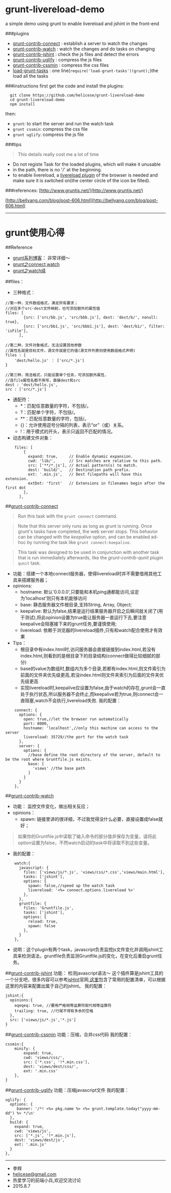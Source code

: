# grunt-livereload-demo
a simple demo using grunt to enable livereload and jshint in the front-end

###plugins
* [grunt-contrib-connect](https://github.com/gruntjs/grunt-contrib-connect)
  : establish a server to watch the changes
* [grunt-contrib-watch](https://github.com/gruntjs/grunt-contrib-watch)
  : watch the changes and do tasks on changing
* [grunt-contrib-jshint](https://github.com/gruntjs/grunt-contrib-jshint)
  : check the js files and detect the errors
* [grunt-contrib-uglify](https://github.com/gruntjs/grunt-contrib-uglify)
  : compress the js files
* [grunt-contrib-cssmin](https://github.com/gruntjs/grunt-contrib-cssmin)
: compress the css files
* [load-grunt-tasks](https://github.com/sindresorhus/load-grunt-tasks)
  : one line(```require('load-grunt-tasks')(grunt);```)the load all the tasks

###instructions
first get the code and install the plugins:
```
  git clone https://github.com/helicese/grunt-livereload-demo
  cd grunt-livereload-demo
  npm install
```
then:
* ```grunt```: to start the server and run the watch task
* ```grunt cssmin```: compress the css file
* ```grunt uglify```: compress the js file

###tips
  > This details really cost me a lot of time
  
* Do not registe Task for the loaded plugins, which will make it unusable
* in the path, there is no '/' at the beginning.
* to enable livereload, a [livereload plugin](https://chrome.google.com/webstore/detail/livereload/jnihajbhpnppcggbcgedagnkighmdlei) of the browser is needed and make sure it is switched on(the center circle of the icon be filled).

###references:
[http://www.gruntjs.net/](http://www.gruntjs.net/)

[http://bellyang.com/blog/post-606.html](http://bellyang.com/blog/post-606.html)

------
# grunt使用心得
##Reference
* [grunt系列博客](http://www.cnblogs.com/tarol/category/643890.html)： 非常详细～
* [grunt之connect,watch](http://www.cnblogs.com/tarol/p/4242360.html)
* [grunt之watch续](http://www.cnblogs.com/tarol/p/4253787.html)

##files：
+ 三种格式：
```
//第一种，文件数组格式，满足所有要求；
//对应多个src-dest文件映射，也可添加额外的属性值
files: [
        {src: ['src/bb.js', 'src/bbb.js'], dest: 'dest/b/', nonull: true},
        {src: ['src/bb1.js', 'src/bbb1.js'], dest: 'dest/b1/', filter: 'isFile'},
      ],
      
//第二种，文件对象格式，无法设置其他参数
//属性名就是目标文件，源文件就是它的值(源文件列表则使用数组格式声明)
files : {
    'dest/hello.js' ： ['src/*.js']
}

//第三种，简洁格式，只能设置单个任务，可添加额外属性，
//连file属性名都不用写，直接dest和src
dest : 'dest/hello.js',
src : ['src/*.js']
```

+ 通配符：
    + \*：匹配任意数量的字符，不包括/。
    + ?：匹配单个字符，不包括/。
    + **：匹配任意数量的字符，包括/。
    + {}：允许使用逗号分隔的列表，表示“or”（或）关系。
    + !：用于模式的开头，表示只返回不匹配的情况。
+ 动态构建文件对象：
```
    files: [
        {
          expand: true,     // Enable dynamic expansion.
          cwd: 'lib/',      // Src matches are relative to this path.
          src: ['**/*.js'], // Actual pattern(s) to match.
          dest: 'build/',   // Destination path prefix.
          ext: '.min.js',   // Dest filepaths will have this extension.
          extDot: 'first'   // Extensions in filenames begin after the first dot
        },
      ], 
```

##[grunt-contrib-connect](https://github.com/gruntjs/grunt-contrib-connect)
> Run this task with the ```grunt connect``` command.

> Note that this server only runs as long as grunt is running. Once grunt's tasks have completed, the web server stops. This behavior can be changed with the *keepalive* option, and can be enabled ad-hoc by running the task like ```grunt connect:keepalive```.

> This task was designed to be used in conjunction with another task that is run immediately afterwards, like the *grunt-contrib-qunit plugin* ```qunit``` task.

* 功能：搭建一个本地connect服务器，使得livereload时并不需要借用其他工具来搭建服务器；
* opinions:
    * hostname: 默认'0.0.0.0',只要能和本机ping通都能访问,设定为'localhost'则只有本机能够访问
    * base: 静态服务器文件根目录,支持String, Array, Object;
    * keepalive: 默认为false,结果是运行结果服务器开启之后瞬间就关闭了(用于测试),将此opinion设置为true能让服务器一直运行下去,要注意keepalive会阻塞接下来的grunt任务,要谨慎使用;
    * livereload: 依赖于浏览器的livereload插件,只有和watch配合使用才有效果
* Tips：
    * 根目录中有index.html时,访问服务器会直接链接到index.html,若没有index.html,则看到的是根目录下的目录结构(connect做得比较细腻的部分)
    * base的value为数组时,数组内为多个目录,若都有index.html,则文件索引为前面的文件夹优先级更高,若没index.html则文件夹索引为后面的文件夹优先级更高
    * 实现livereload时,keepalive应设置为false,由于watch的存在,grunt会一直处于执行状态,所以服务器不会终止,而keepalive若为true,则connect会一直阻塞,watch不会执行,livereload失败.
我的配置：
```
    connect: {
      options: {
        open: true,//let the browser run automatically
        port: 8000,
        hostname: 'localhost',//only this machine can access to the server
        livereload: 35729//the port for the watch task
      },
      server: {
        options: {
          //base define the root directory of the server, default to be the root where Gruntfile.js exists.
          base: [
            'views' //the base path
          ]
        }
      }
    },
```

##[grunt-contrib-watch](https://github.com/gruntjs/grunt-contrib-watch)
+ 功能： 监控文件变化，做出相关反应；
+ opinions：
    * spawn: 链接里讲的很详细，不过我觉得没什么必要，直接设置成false就好；
> 如果你的Gruntfile.js中读取了输入命令的部分值并保存为变量，请将此option设置为false，不然watch启动的task中将读取不到这些变量。

* 我的配置：
```
    watch:{
      javascript: {
        files: ['views/js/*.js', 'views/css/*.css','views/main.html'],
        tasks: ['jshint'],
        options: {
          spawn: false,//speed up the watch task
          livereload: '<%= connect.options.livereload %>'
        },
      },
      gruntfile: {
        files: 'Gruntfile.js',
        tasks: ['jshint'],
        options: {
          reload: true,
          spawn: false
        },
      }
    },
```
* 说明：这个plugin有两个task，javascript负责监控js文件变化并调用jshint工具来检测语法，gruntfile负责监测Gruntfile.js的变化，在变化后重启grunt任务。

##[grunt-contrib-jshint](https://github.com/gruntjs/grunt-contrib-jshint)
功能： 检测javascript语法～
这个插件算是jshint工具的一个分支吧，很多内容可以参考[jsHint](http://jshint.com/)官网,[这里](https://github.com/jshint/jshint/blob/master/examples/.jshintrc)包含了常用的配置清单，可以根据这里的内容来配置出属于自己的jshint。
我的配置：
```
jshint:{
  opinions:{
    eqeqeq: true, //要用严格相等运算符取代相等运算符
    trailing: true, //行尾不得有多余的空格
  },
  src: ['views/js/*.js','*.js']
}
```

##[grunt-contrib-cssmin](https://github.com/gruntjs/grunt-contrib-cssmin)
功能：压缩，合并css代码
我的配置：
```
cssmin:{
    minify: {
        expand: true,
        cwd: 'views/css/',
        src: ['*.css', '!*.min.css'],
        dest: 'views/dest/css/',
        ext: '.min.css'
    },
}
```

##[grunt-contrib-uglify](https://github.com/gruntjs/grunt-contrib-uglify)
功能：压缩javascript文件
我的配置：
```
uglify: {
  options: {
     banner: '/*! <%= pkg.name %> <%= grunt.template.today("yyyy-mm-dd") %> */\n'
  },
  build: {
    expand: true,
    cwd: 'views/js',
    src: ['*.js', '!*.min.js'],
    dest: 'views/dest/js',
    ext: '.min.js'
  }
},
```
---
- 李辉   
- helicese@gmail.com
- 热爱学习的前端小兵,欢迎交流讨论
- 2015.8.7
